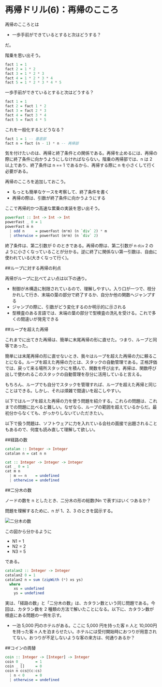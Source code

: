 # 再帰ドリル(6)：再帰のこころ

再帰のこころとは

- 一歩手前ができているとすると次はどうする？

だ。

階乗を思い出そう。

```haskell
fact 1 = 1
fact 2 = 1 * 2
fact 3 = 1 * 2 * 3
fact 4 = 1 * 2 * 3 * 4
fact 5 = 1 * 2 * 3 * 4 * 5
```

一歩手前ができているとすると次はどうする？

```haskell
fact 1 = 1
fact 2 = fact 1 * 2
fact 3 = fact 2 * 3
fact 4 = fact 3 * 4
fact 5 = fact 4 * 5
```

これを一般化するとどうなる？

```haskell
fact 1 = 1 -- 基底部
fact n = fact (n - 1) * n -- 再帰部
```

気を付けたいのは、再帰と終了条件との関係である。再帰を止めるには、再帰の際に終了条件に向かうようにしなければならない。階乗の再帰部では、n は 2 以上であり、終了条件は n == 1 であるから、再帰する際に n を小さくして行く必要がある。

再帰のこころを追加しておこう。

- もっとも簡単なケースを考察して、終了条件を書く
- 再帰の際は、引数が終了条件に向かうようにする

ここで再帰的かつ高速な累乗の実装を思い出そう。

```haskell
powerFast :: Int -> Int -> Int
powerFast _ 0 = 1
powerFast m n
  | odd n     = powerFast (m*m) (n `div` 2) * m
  | otherwise = powerFast (m*m) (n `div` 2)
```

終了条件は、第二引数が 0 のときである。再帰の際は、第二引数が n `div` 2 のように小さくなっていることが分かる。逆に終了に関係ない第一引数は、自由に使われている(大きくなって行く)。

##ループに対する再帰の利点

再帰がループに比べてよい点は以下の通り。

- 制御が木構造に制限されているので、理解しやすい。入り口が一つで、枝分かれして行き、末端の葉の部分で終了するか、自分か他の関数へジャンプする
- ジャンプの際に、引数がどう変化するのか明示的に示される
- 型検査のある言語では、末端の葉の部分で型検査の洗礼を受ける。これで多くの間違いが発見できる

##ループを超えた再帰

これまでに出てきた再帰は、簡単に末尾再帰の形に直せた。つまり、ループと同等であった。

簡単には末尾再帰の形に直せないとき、我々はループを超えた再帰の力に頼ることになる。ループを超えた再帰の力とは、スタックの自動管理である。正格評価では、戻って来る場所スタックにを積んで、関数を呼び出す。再帰は、関数呼び出しで使われるこのスタックの自動管理を存分に活用していると言える。

もちろん、ループでも自分でスタックを管理すれば、ループを超えた再帰と同じことはできる。しかし、それは煩雑で間違いを起こしやすい。

以下ではループを超えた再帰の力を使う問題を紹介する。これらの問題は、これまでの問題に比べると難しい。なぜなら、ループの範囲を超えているからだ。最初分からなくても、がっかりしないていただきたい。

以下で扱う問題は、ソフトウェアに力を入れている会社の面接で出題されることもあるので、何度も読み直して理解して欲しい。

##経路の数

```haskell
catalan :: Integer -> Integer
catalan n = cat n n

cat :: Integer -> Integer -> Integer
cat _ 0 = 1
cat m n
  | m == n    = undefined
  | otherwise = undefined
```

##二分木の数

ノードの数を n としたとき、二分木の形の総数(Nn で表す)はいくつあるか？

問題を理解するために、n が 1、2、3 のときを図示する。

![二分木の数](https://raw.github.com/kazu-yamamoto/recursion-drill/master/figs/tree.png)

この図から分かるように

- N1 = 1
- N2 = 2
- N3 = 5

である。


```haskell
catalan2 :: Integer -> Integer
catalan2 0 = 1
catalan2 n = sum (zipWith (*) xs ys)
  where
    xs = undefined
    ys = undefined
```

実は、「経路の数」と「二分木の数」は、カタラン数という同じ問題である。今回は、カタラン数を 2 種類の方法で解いたことになる。以下に、カタラン数が根底にある問題の一例を示す。

- 一泊 5,000 円のホテルがある。ここに 5,000 円を持った客 n 人と 10,000円を持った客 n 人を泊まらせたい。ホテルには受付開始時におつりが用意されてない。おつりが不足しないような客の来方は、何通りあるか？


##コインの両替

```haskell
coin :: Integer -> [Integer] -> Integer
coin 0 _      = 1
coin _ []     = 0
coin n ccs@(c:cs)
  | n < 0     = 0
  | otherwise = undefined
```
